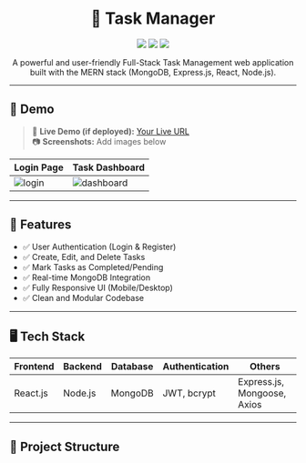 <h1 align="center">📝 Task Manager</h1>

<p align="center">
  <img src="https://img.shields.io/badge/MERN-Stack-blue?style=flat-square" />
  <img src="https://img.shields.io/badge/License-MIT-green?style=flat-square" />
  <img src="https://img.shields.io/github/languages/top/Rajkumar7976671/Full-Stack-Project?style=flat-square" />
</p>

<p align="center">
  A powerful and user-friendly Full-Stack Task Management web application built with the MERN stack (MongoDB, Express.js, React, Node.js).
</p>

---

## 📸 Demo

> 🧪 **Live Demo (if deployed):** [Your Live URL](#)  
> 📷 **Screenshots:** Add images below

| Login Page | Task Dashboard |
|------------|----------------|
| ![login](assets/login.png) | ![dashboard](assets/dashboard.png) |

---

## 🚀 Features

- ✅ User Authentication (Login & Register)
- ✅ Create, Edit, and Delete Tasks
- ✅ Mark Tasks as Completed/Pending
- ✅ Real-time MongoDB Integration
- ✅ Fully Responsive UI (Mobile/Desktop)
- ✅ Clean and Modular Codebase

---

## 🖥️ Tech Stack

| Frontend   | Backend    | Database | Authentication | Others            |
|------------|------------|----------|----------------|-------------------|
| React.js   | Node.js    | MongoDB  | JWT, bcrypt     | Express.js, Mongoose, Axios |

---

## 📁 Project Structure

